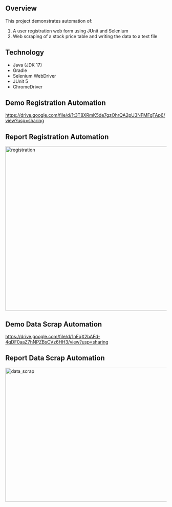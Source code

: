 ## Overview
This project demonstrates automation of:
1. A user registration web form using JUnit and Selenium
2. Web scraping of a stock price table and writing the data to a text file

## Technology
- Java (JDK 17)
- Gradle
- Selenium WebDriver
- JUnit 5
- ChromeDriver
  
## Demo Registration Automation
https://drive.google.com/file/d/1t3T8XRmK5de7gzOhrQA2pU3NFMFgTAp6/view?usp=sharing

## Report Registration Automation
<img width="1235" height="511" alt="registration" src="https://github.com/user-attachments/assets/0a5552cf-7cc6-4ba5-880e-07b9fe2662ca" />

## Demo Data Scrap Automation
https://drive.google.com/file/d/1nEqX2bAFd-4qDF0aaZ7hNPZBsCVz6HH3/view?usp=sharing

## Report Data Scrap Automation
<img width="1331" height="417" alt="data_scrap" src="https://github.com/user-attachments/assets/c0b94739-d783-4178-8160-01852be1d11e" />
